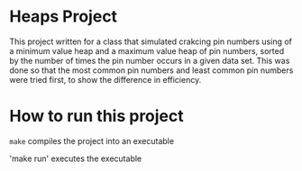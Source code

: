 # Heaps Project

This project written for a class that simulated crakcing pin numbers using of a minimum value heap and a maximum value heap of pin numbers, sorted by the number of times the pin number occurs in a given data set. This was done so that the most common pin numbers and least common pin numbers were tried first, to show the difference in efficiency.

# How to run this project

`make` compiles the project into an executable

'make run' executes the executable

